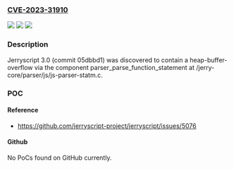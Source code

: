 ### [CVE-2023-31910](https://cve.mitre.org/cgi-bin/cvename.cgi?name=CVE-2023-31910)
![](https://img.shields.io/static/v1?label=Product&message=n%2Fa&color=blue)
![](https://img.shields.io/static/v1?label=Version&message=n%2Fa&color=blue)
![](https://img.shields.io/static/v1?label=Vulnerability&message=n%2Fa&color=brighgreen)

### Description

Jerryscript 3.0 (commit 05dbbd1) was discovered to contain a heap-buffer-overflow via the component parser_parse_function_statement at /jerry-core/parser/js/js-parser-statm.c.

### POC

#### Reference
- https://github.com/jerryscript-project/jerryscript/issues/5076

#### Github
No PoCs found on GitHub currently.


